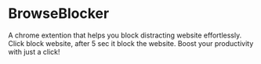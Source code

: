 # BrowseBlocker
A chrome extention that helps you block distracting website effortlessly. Click block website, after 5 sec it block the website. Boost your productivity with just a click!
